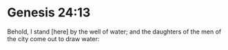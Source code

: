 # Genesis 24:13

Behold, I stand [here] by the well of water; and the daughters of the men of the city come out to draw water: